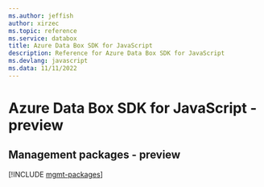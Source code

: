 ```yaml
---
ms.author: jeffish
author: xirzec
ms.topic: reference
ms.service: databox
title: Azure Data Box SDK for JavaScript
description: Reference for Azure Data Box SDK for JavaScript
ms.devlang: javascript
ms.data: 11/11/2022
---
```

# Azure Data Box SDK for JavaScript - preview

## Management packages - preview
[!INCLUDE [mgmt-packages](data-box-mgmt-index.md)]